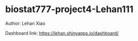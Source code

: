 # biostat777-project4-Lehan111
Author: Lehan Xiao

Dashboard link: https://lehan.shinyapps.io/dashboard/
